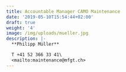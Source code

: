 ```yaml
---
title: Accountable Manager CAMO Maintenance
date: '2019-05-10T15:54:44+02:00'
draft: true
weight: '4'
image: /img/uploads/mueller.jpg
description: |-
  **Philipp Müller**

  T +41 52 366 33 41\
  <mailto:maintenance@mfgt.ch>
---
```


